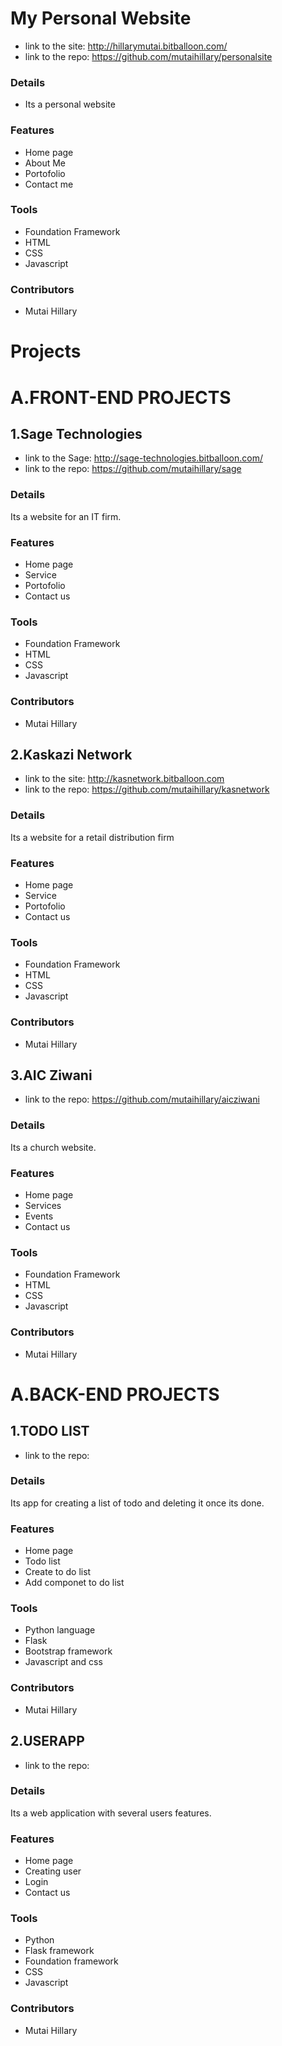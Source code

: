 # My Personal Website

+ link to the site: http://hillarymutai.bitballoon.com/
+ link to the repo: https://github.com/mutaihillary/personalsite

### Details
+ Its a personal website

### Features
+ Home page
+ About Me
+ Portofolio
+ Contact me

### Tools 
+ Foundation Framework
+ HTML
+ CSS
+ Javascript

### Contributors
+ Mutai Hillary

# Projects
# A.FRONT-END PROJECTS
 
## 1.Sage Technologies

 + link to the Sage: http://sage-technologies.bitballoon.com/
 + link to the repo: https://github.com/mutaihillary/sage

### Details
 Its  a website for an IT firm.

### Features
 + Home page
 + Service
 + Portofolio
 + Contact us

### Tools 
+ Foundation Framework
+ HTML
+ CSS
+ Javascript

### Contributors
+ Mutai Hillary

## 2.Kaskazi Network

 + link to the site: http://kasnetwork.bitballoon.com
 + link to the repo: https://github.com/mutaihillary/kasnetwork

### Details
 Its  a website for a retail distribution firm

### Features
 + Home page
 + Service
 + Portofolio
 + Contact us

### Tools 
+ Foundation Framework
+ HTML
+ CSS
+ Javascript

### Contributors
+ Mutai Hillary

## 3.AIC Ziwani

 + link to the repo: https://github.com/mutaihillary/aicziwani

### Details
 Its  a church website. 

### Features
 + Home page
 + Services
 + Events
 + Contact us

### Tools 
+ Foundation Framework
+ HTML
+ CSS
+ Javascript

### Contributors
+ Mutai Hillary


#  A.BACK-END PROJECTS

## 1.TODO LIST

 + link to the repo: 

### Details
 Its  app for creating a list of todo and deleting it once its done.

### Features
 + Home page
 + Todo list
 + Create to do list
 + Add componet to do list

### Tools 
+ Python language
+ Flask
+ Bootstrap framework
+ Javascript and css

### Contributors
+ Mutai Hillary

## 2.USERAPP

 + link to the repo: 

### Details
 Its a web application with several users features.

### Features
 + Home page
 + Creating user
 + Login
 + Contact us

### Tools 
+ Python
+ Flask framework
+ Foundation framework
+ CSS
+ Javascript

### Contributors
+ Mutai Hillary


 


